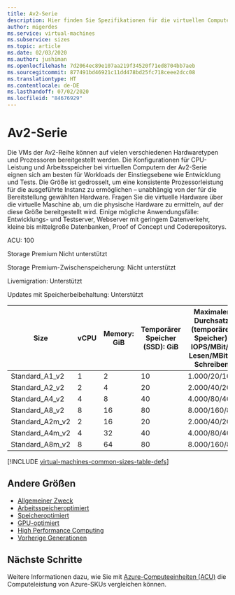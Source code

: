 ```yaml
---
title: Av2-Serie
description: Hier finden Sie Spezifikationen für die virtuellen Computer der Av2-Serie.
author: migerdes
ms.service: virtual-machines
ms.subservice: sizes
ms.topic: article
ms.date: 02/03/2020
ms.author: jushiman
ms.openlocfilehash: 7d2064ec89e107aa219f34520f71ed8704bb7aeb
ms.sourcegitcommit: 877491bd46921c11dd478bd25fc718ceee2dcc08
ms.translationtype: HT
ms.contentlocale: de-DE
ms.lasthandoff: 07/02/2020
ms.locfileid: "84676929"
---
```

# <a name="av2-series"></a>Av2-Serie

Die VMs der Av2-Reihe können auf vielen verschiedenen Hardwaretypen und Prozessoren bereitgestellt werden. Die Konfigurationen für CPU-Leistung und Arbeitsspeicher bei virtuellen Computern der Av2-Serie eignen sich am besten für Workloads der Einstiegsebene wie Entwicklung und Tests. Die Größe ist gedrosselt, um eine konsistente Prozessorleistung für die ausgeführte Instanz zu ermöglichen – unabhängig von der für die Bereitstellung gewählten Hardware. Fragen Sie die virtuelle Hardware über die virtuelle Maschine ab, um die physische Hardware zu ermitteln, auf der diese Größe bereitgestellt wird. Einige mögliche Anwendungsfälle: Entwicklungs- und Testserver, Webserver mit geringem Datenverkehr, kleine bis mittelgroße Datenbanken, Proof of Concept und Coderepositorys.

ACU: 100

Storage Premium  Nicht unterstützt

Storage Premium-Zwischenspeicherung:  Nicht unterstützt

Livemigration: Unterstützt

Updates mit Speicherbeibehaltung: Unterstützt

| Size | vCPU | Memory: GiB | Temporärer Speicher (SSD): GiB | Maximaler Durchsatz (temporärer Speicher): IOPS/MBit/s Lesen/MBit/s Schreiben | Max. Datenträger/Durchsatz: IOPS | Maximale Anzahl NICs/erwartete Netzwerkbandbreite (MBit/s) |
|---|---|---|---|---|---|---|
| Standard_A1_v2  | 1 | 2  | 10 | 1\.000/20/10  | 2/2 x 500   | 2/250  |
| Standard_A2_v2  | 2 | 4  | 20 | 2\.000/40/20  | 4/4 x 500   | 2/500  |
| Standard_A4_v2  | 4 | 8  | 40 | 4\.000/80/40  | 8/8 x 500   | 4/1000 |
| Standard_A8_v2  | 8 | 16 | 80 | 8\.000/160/80 | 16/16 x 500 | 8/2.000 |
| Standard_A2m_v2 | 2 | 16 | 20 | 2\.000/40/20  | 4/4 x 500   | 2/500  |
| Standard_A4m_v2 | 4 | 32 | 40 | 4\.000/80/40  | 8/8 x 500   | 4/1.000 |
| Standard_A8m_v2 | 8 | 64 | 80 | 8\.000/160/80 | 16/16 x 500 | 8/2.000 |

[!INCLUDE [virtual-machines-common-sizes-table-defs](../../includes/virtual-machines-common-sizes-table-defs.md)]

## <a name="other-sizes"></a>Andere Größen

- [Allgemeiner Zweck](sizes-general.md)
- [Arbeitsspeicheroptimiert](sizes-memory.md)
- [Speicheroptimiert](sizes-storage.md)
- [GPU-optimiert](sizes-gpu.md)
- [High Performance Computing](sizes-hpc.md)
- [Vorherige Generationen](sizes-previous-gen.md)

## <a name="next-steps"></a>Nächste Schritte

Weitere Informationen dazu, wie Sie mit [Azure-Computeeinheiten (ACU)](acu.md) die Computeleistung von Azure-SKUs vergleichen können.
